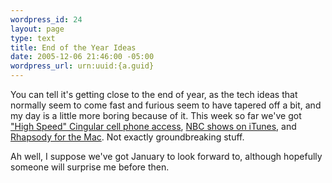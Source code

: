 ```yaml
--- 
wordpress_id: 24
layout: page
type: text
title: End of the Year Ideas
date: 2005-12-06 21:46:00 -05:00
wordpress_url: urn:uuid:{a.guid}
---
```

<p>You can tell it's getting close to the end of year, as the tech ideas that normally seem to come fast and furious seem to have tapered off a bit, and my day is a little more boring because of it.  This week so far we've got <a href="http://cingular.mediaroom.com/index.php?s=pageB&amp;item=3" title="Cingular 3G">"High Speed" Cingular cell phone access</a>, <a href="http://www.apple.com/pr/library/2005/dec/06nbc.html" title="NBC Universal &amp; Apple Offer New Primetime, Cable, Late-Night &amp; Classic TV Shows on the iTunes Music Store">NBC shows on iTunes</a>, and <a href="http://avc.blogs.com/a_vc/2005/12/oh_hell_yeah.html" title="Rhapsody for the Mac">Rhapsody for the Mac</a>.  Not exactly groundbreaking stuff.  </p>

<p>Ah well, I suppose we've got January to look forward to, although hopefully someone will surprise me before then.</p>
